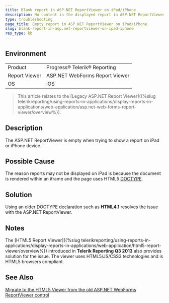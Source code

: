 ```yaml
---
title: Blank report in ASP.NET ReportViewer on iPad/iPhone
description: No content in the displayed report in ASP.NET ReportViewer on iPad/iPhone.
type: troubleshooting
page_title: Empty report in ASP.NET ReportViewer on iPad/iPhone
slug: blank-report-in-asp.net-reportviewer-on-ipad-iphone
res_type: kb
---
```


## Environment

<table>
	<tr>
		<td>Product</td>
		<td>Progress® Telerik® Reporting</td>
	</tr>
 	<tr>
		<td>Report Viewer</td>
		<td>ASP.NET WebForms Report Viewer</td>
	</tr>
  	<tr>
		<td>OS</td>
		<td>iOS</td>
	</tr>
</table>

> This article relates to the [Legacy ASP<span>.</span>NET Report Viewer]({%slug telerikreporting/using-reports-in-applications/display-reports-in-applications/web-application/asp.net-web-forms-report-viewer/overview%}).
 
## Description  
 
 The ASP<span>.</span>NET ReportViewer is empty when trying to show a report on iPad or iPhone device. 
 
## Possible Cause

The reason reports may not be displayed on iPad is because the document is rendered within an iframe and the page uses HTML5 [DOCTYPE](http://www.w3schools.com/tags/tag_doctype.asp).

## Solution

Using an older DOCTYPE declaration such as **HTML4.1** resolves the issue with the ASP<span>.</span>NET ReportViewer.  
   
## Notes

The [HTML5 Report Viewer]({%slug telerikreporting/using-reports-in-applications/display-reports-in-applications/web-application/html5-report-viewer/overview%}) introduced in **Telerik Reporting Q3 2013** also provides solution for the issue. The viewer uses HTML5/JS/CSS3 technologies and is HTML5 browsers compliant.

## See Also

[Migrate to the HTML5 Viewer from the old ASP.NET WebForms ReportViewer control](./migrate-to-the-html5-viewer-from-the-old-asp.net-webforms-reportviewer-control)
